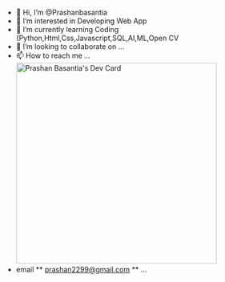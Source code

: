 - 👋 Hi, I’m @Prashanbasantia
- 👀 I’m interested in Developing Web App
- 🌱 I’m currently learning Coding (Python,Html,Css,Javascript,SQL,AI,ML,Open CV
- 💞️ I’m looking to collaborate on ...
- 📫 How to reach me ...
<a href="https://app.daily.dev/prashan2299"><img src="https://api.daily.dev/devcards/3b56adfccf854f03a30225e1d63ec852.png?r=6y7" width="400" alt="Prashan Basantia's Dev Card"/></a>
-  email ** prashan2299@gmail.com ** ...
<!---
Prashanbasantia/Prashanbasantia is a ✨ special ✨ repository because its `README.md` (this file) appears on your GitHub profile.
You can click the Preview link to take a look at your changes.
--->
